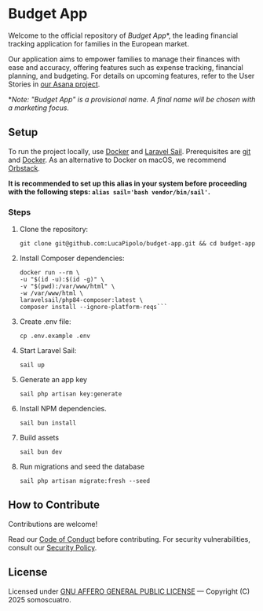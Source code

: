 # Budget App

Welcome to the official repository of _Budget App_\*, the leading financial
tracking application for families in the European market.

Our application aims to empower families to manage their finances with ease and
accuracy, offering features such as expense tracking, financial planning, and
budgeting. For details on upcoming features, refer to the User Stories in [our
Asana project](https://app.asana.com/0/1209628343151819/1209628343151834).

\*_Note: "Budget App" is a provisional name. A final name will be chosen with a
marketing focus._

## Setup

To run the project locally, use [Docker](https://www.docker.com/) and [Laravel
Sail](https://laravel.com/docs/12.x/sail). Prerequisites are
[git](https://git-scm.com/) and [Docker](https://www.docker.com/). As an alternative to Docker on macOS, we recommend
[Orbstack](https://orbstack.dev/).

**It is recommended to set up this alias in your system before proceeding with
the following steps: `alias sail='bash vendor/bin/sail'`.**

### Steps

1. Clone the repository:

   `git clone git@github.com:LucaPipolo/budget-app.git && cd budget-app`

2. Install Composer dependencies:

    ````shell
    docker run --rm \
    -u "$(id -u):$(id -g)" \
    -v "$(pwd):/var/www/html" \
    -w /var/www/html \
    laravelsail/php84-composer:latest \
    composer install --ignore-platform-reqs```
    ````

3. Create .env file:

   `cp .env.example .env`

4. Start Laravel Sail:

   `sail up`

5. Generate an app key

   `sail php artisan key:generate`

6. Install NPM dependencies.

   `sail bun install`

7. Build assets

   `sail bun dev`

8. Run migrations and seed the database

   `sail php artisan migrate:fresh --seed`

## How to Contribute

Contributions are welcome!

Read our [Code of Conduct](https://github.com/LucaPipolo/budget-app/blob/main/CODE_OF_CONDUCT.md) before contributing.
For security vulnerabilities, consult our [Security Policy](https://github.com/LucaPipolo/budget-app/blob/main/SECURITY.md).

## License

Licensed under [GNU AFFERO GENERAL PUBLIC LICENSE](https://github.com/LucaPipolo/budget-app/blob/main/LICENSE) 
— Copyright (C) 2025 somoscuatro.
